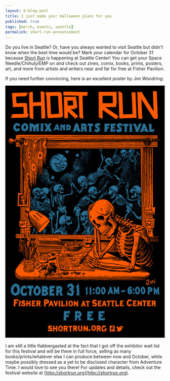 ```yaml
---
layout: 6-blog-post
title: I just made your Halloween plans for you
published: true
tags: [merch, events, seattle]
permalink: short-run-announcement
---
```

Do you live in Seattle? Or, have you always wanted to visit Seattle but didn't know when the best time would be? Mark your calendar for October 31 because [Short Run](http://shortrun.org) is happening at Seattle Center! You can get your Space Needle/Chihuly/EMP on *and* check out zines, comix, books, prints, posters, art, and more from artists and writers near and far for free at Fisher Pavilion. 

If you need further convincing, here is an excellent poster by Jim Woodring: 

![Short Run 2015 poster by Jim Woodring](/images/blog/short-run-poster.jpg)

I am still a little flabbergasted at the fact that I got off the exhibitor wait list for this festival and will be there in full force, selling as many books/prints/whatever else I can produce between now and October, while maybe possibly dressed as a yet to be disclosed character from Adventure Time. I would love to see you there! For updates and details, check out the festival website at [http://shortrun.org](http://shortrun.org). 